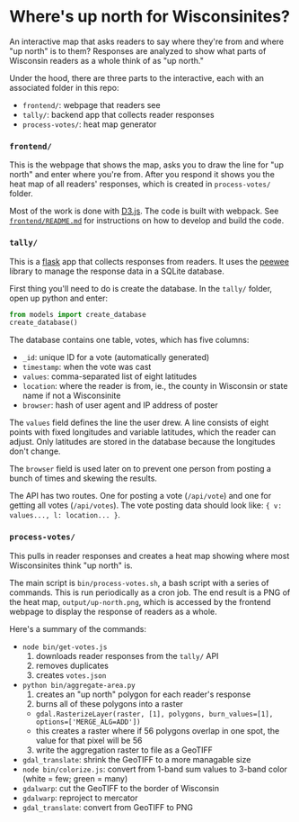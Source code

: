 # Where's up north for Wisconsinites?

An interactive map that asks readers to say where they're from and where "up north" is to them? Responses are analyzed to show what parts of Wisconsin readers as a whole think of as "up north."

Under the hood, there are three parts to the interactive, each with an associated folder in this repo:
* `frontend/`: webpage that readers see
* `tally/`: backend app that collects reader responses
* `process-votes/`: heat map generator

### `frontend/`

This is the webpage that shows the map, asks you to draw the line for "up north" and enter where you're from. 
After you respond it shows you the heat map of all readers' responses, which is created in `process-votes/` folder.

Most of the work is done with [D3.js](https://d3js.org/). The code is built with webpack. See 
[`frontend/README.md`](https://github.com/datahub/up-north/tree/master/frontend)
for instructions on how to develop and build the code.

### `tally/`

This is a [flask](http://flask.pocoo.org/) app that collects responses from readers. It uses the [peewee](https://github.com/coleifer/peewee) library to
manage the response data in a SQLite database.

First thing you'll need to do is create the database. In the `tally/` folder, open up python and enter:
```python
from models import create_database
create_database()
```

The database contains one table, votes, which has five columns:
* `_id`: unique ID for a vote (automatically generated)
* `timestamp`: when the vote was cast
* `values`: comma-separated list of eight latitudes
* `location`: where the reader is from, ie., the county in Wisconsin or state name if not a Wisconsinite
* `browser`: hash of user agent and IP address of poster

The `values` field defines the line the user drew. A line consists of eight points with fixed longitudes and variable latitudes, which the reader can adjust. Only latitudes are stored in the database
because the longitudes don't change.

The `browser` field is used later on to prevent one person from posting a bunch of times and skewing the results.

The API has two routes. One for posting a vote (`/api/vote`) and one for getting all votes (`/api/votes`). The vote posting data
should look like: `{ v: values..., l: location... }`.

### `process-votes/`

This pulls in reader responses and creates a heat map showing where most Wisconsinites think "up north" is.

The main script is `bin/process-votes.sh`, a bash script with a series of commands. This is run periodically as a
cron job. The end result is a PNG of the heat map, `output/up-north.png`, which is accessed by the frontend webpage
to display the response of readers as a whole.

Here's a summary of the commands:
* `node bin/get-votes.js`
  1. downloads reader responses from the `tally/` API
  2. removes duplicates
  3. creates `votes.json`
* `python bin/aggregate-area.py`
  1. creates an "up north" polygon for each reader's response
  2. burns all of these polygons into a raster
    * `gdal.RasterizeLayer(raster, [1], polygons, burn_values=[1], options=['MERGE_ALG=ADD'])`
    * this creates a raster where if 56 polygons overlap in one spot, the value for that pixel will be 56
  3. write the aggregation raster to file as a GeoTIFF
* `gdal_translate`: shrink the GeoTIFF to a more managable size
* `node bin/colorize.js`: convert from 1-band sum values to 3-band color (white = few; green = many)
* `gdalwarp`: cut the GeoTIFF to the border of Wisconsin
* `gdalwarp`: reproject to mercator
* `gdal_translate`: convert from GeoTIFF to PNG
